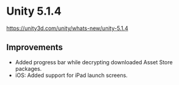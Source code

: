 # Unity 5.1.4

https://unity3d.com/unity/whats-new/unity-5.1.4

## Improvements



*   Added progress bar while decrypting downloaded Asset Store packages.
*   iOS: Added support for iPad launch screens.